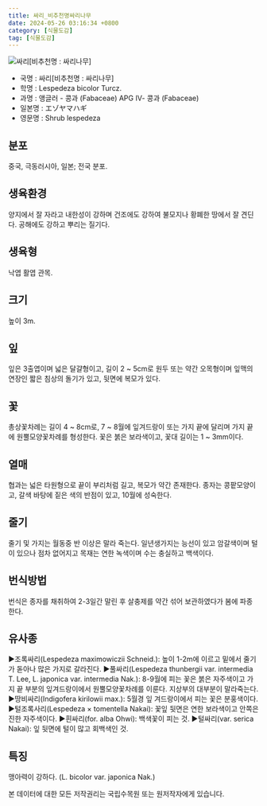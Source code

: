 ```yaml
---
title: 싸리_비추천명싸리나무
date: 2024-05-26 03:16:34 +0800
category: [식물도감]
tag: [식물도감]
---
```




![싸리[비추천명 : 싸리나무]](/fileUpload/plants/basic/Leguminosae/Lespedeza/12298/1_th2.JPG)
- 국명 : 싸리[비추천명 : 싸리나무]
- 학명 : Lespedeza bicolor Turcz.
- 과명 : 앵글러 - 콩과 (Fabaceae) APG Ⅳ- 콩과 (Fabaceae)
- 일본명 : エゾヤマハギ
- 영문명 : Shrub lespedeza


## 분포
중국, 극동러시아, 일본; 전국 분포.
## 생육환경
양지에서 잘 자라고 내한성이 강하며 건조에도 강하여 불모지나 황폐한 땅에서 잘 견딘다. 공해에도 강하고 뿌리는 질기다.
## 생육형
낙엽 활엽 관목. 
## 크기
높이 3m.
## 잎
잎은 3출엽이며 넓은 달걀형이고, 길이 2 ~ 5cm로 원두 또는 약간 오목형이며 잎맥의 연장인 짧은 침상의 돌기가 있고, 뒷면에 복모가 있다.
## 꽃
총상꽃차례는 길이 4 ~ 8cm로, 7 ~ 8월에 잎겨드랑이 또는 가지 끝에 달리며 가지 끝에 원뿔모양꽃차례를 형성한다. 꽃은 붉은 보라색이고, 꽃대 길이는 1 ~ 3mm이다.
## 열매
협과는 넓은 타원형으로 끝이 부리처럼 길고, 복모가 약간 존재한다.  종자는 콩팥모양이고, 갈색 바탕에 짙은 색의 반점이 있고, 10월에 성숙한다.
## 줄기
줄기 및 가지는 월동중 반 이상은 말라 죽는다. 일년생가지는 능선이 있고 암갈색이며 털이 있으나 점차 없어지고 목재는 연한 녹색이며 수는 충실하고 백색이다.
## 번식방법
번식은 종자를 채취하여 2-3일간 말린 후 살충제를 약간 섞어 보관하였다가 봄에 파종한다.
## 유사종
▶조록싸리(Lespedeza maximowiczii Schneid.): 높이 1-2m에 이르고 밑에서 줄기가 돋아나 많은 가지로 갈라진다.▶풀싸리(Lespedeza thunbergii var. intermedia T. Lee, L. japonica var. intermedia Nak.): 8-9월에 피는 꽃은 붉은 자주색이고 가지 끝 부분의 잎겨드랑이에서 원뿔모양꽃차례를 이룬다.  지상부의 대부분이 말라죽는다. ▶땅비싸리(Indigofera kirilowii max.): 5월경 잎 겨드랑이에서 피는 꽃은 분홍색이다.▶털조록사리(Lespedeza × tomentella Nakai): 꽃잎 뒷면은 연한 보라색이고 안쪽은 진한 자주색이다.▶흰싸리(for. alba Ohwi): 백색꽃이 피는 것.▶털싸리(var. serica Nakai): 잎 뒷면에 털이 많고 회백색인 것.
## 특징
맹아력이 강하다.(L. bicolor var. japonica Nak.)






본 데이터에 대한 모든 저작권리는 국립수목원 또는 원저작자에게 있습니다.
